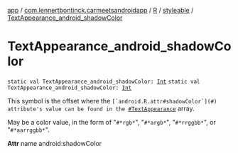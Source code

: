 [app](../../../index.md) / [com.lennertbontinck.carmeetsandroidapp](../../index.md) / [R](../index.md) / [styleable](index.md) / [TextAppearance_android_shadowColor](./-text-appearance_android_shadow-color.md)

# TextAppearance_android_shadowColor

`static val TextAppearance_android_shadowColor: `[`Int`](https://kotlinlang.org/api/latest/jvm/stdlib/kotlin/-int/index.html)
`static val TextAppearance_android_shadowColor: `[`Int`](https://kotlinlang.org/api/latest/jvm/stdlib/kotlin/-int/index.html)

This symbol is the offset where the ``[`android.R.attr#shadowColor`](#) attribute's value can be found in the ``[`#TextAppearance`](-text-appearance.md) array.

May be a color value, in the form of "`#*rgb*`", "`#*argb*`", "`#*rrggbb*`", or "`#*aarrggbb*`".

**Attr**
name android:shadowColor

